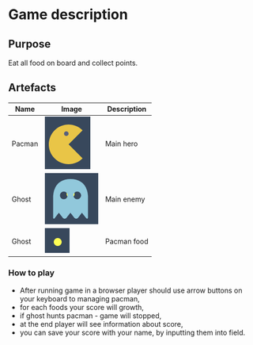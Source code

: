 # Game description
## Purpose
 Eat all food on board and collect points.
## Artefacts
Name | Image | Description
--- | --- | ---
Pacman |  ![pacman.png](./artefacts/pacman.png)| Main hero
Ghost |  ![ghost.png](./artefacts/ghost.png)| Main enemy
Ghost |  ![food.png](./artefacts/food.png)| Pacman food

### How to play
- After running game in a browser player should use arrow buttons on your keyboard to managing pacman,
- for each foods your score will growth,
- if ghost hunts pacman - game will stopped,
- at the end player will see information about score,
- you can save your score with your name, by inputting them into field.